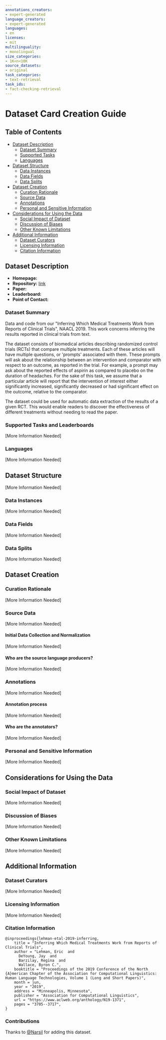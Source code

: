 ```yaml
---
annotations_creators:
- expert-generated
language_creators:
- expert-generated
languages:
- en
licenses:
- mit
multilinguality:
- monolingual
size_categories:
- 1K<n<10K
source_datasets:
- original
task_categories:
- text-retrieval
task_ids:
- fact-checking-retrieval
---
```

# Dataset Card Creation Guide

## Table of Contents
- [Dataset Description](#dataset-description)
  - [Dataset Summary](#dataset-summary)
  - [Supported Tasks](#supported-tasks-and-leaderboards)
  - [Languages](#languages)
- [Dataset Structure](#dataset-structure)
  - [Data Instances](#data-instances)
  - [Data Fields](#data-instances)
  - [Data Splits](#data-instances)
- [Dataset Creation](#dataset-creation)
  - [Curation Rationale](#curation-rationale)
  - [Source Data](#source-data)
  - [Annotations](#annotations)
  - [Personal and Sensitive Information](#personal-and-sensitive-information)
- [Considerations for Using the Data](#considerations-for-using-the-data)
  - [Social Impact of Dataset](#social-impact-of-dataset)
  - [Discussion of Biases](#discussion-of-biases)
  - [Other Known Limitations](#other-known-limitations)
- [Additional Information](#additional-information)
  - [Dataset Curators](#dataset-curators)
  - [Licensing Information](#licensing-information)
  - [Citation Information](#citation-information)

## Dataset Description

- **Homepage:** []()
- **Repository:** [link]()
- **Paper:** []()
- **Leaderboard:** []()
- **Point of Contact:** []()

### Dataset Summary

Data and code from our "Inferring Which Medical Treatments Work from Reports of Clinical Trials", NAACL 2019. This work concerns inferring the results reported in clinical trials from text.

The dataset consists of biomedical articles describing randomized control trials (RCTs) that compare multiple treatments. Each of these articles will have multiple questions, or 'prompts' associated with them. These prompts will ask about the relationship between an intervention and comparator with respect to an outcome, as reported in the trial. For example, a prompt may ask about the reported effects of aspirin as compared to placebo on the duration of headaches. For the sake of this task, we assume that a particular article will report that the intervention of interest either significantly increased, significantly decreased or had significant effect on the outcome, relative to the comparator.

The dataset could be used for automatic data extraction of the results of a given RCT. This would enable readers to discover the effectiveness of different treatments without needing to read the paper.

### Supported Tasks and Leaderboards

[More Information Needed]

### Languages

[More Information Needed]

## Dataset Structure

[More Information Needed]

### Data Instances

[More Information Needed]

### Data Fields

[More Information Needed]

### Data Splits

[More Information Needed]

## Dataset Creation


### Curation Rationale

[More Information Needed]

### Source Data

[More Information Needed]

#### Initial Data Collection and Normalization

[More Information Needed]

#### Who are the source language producers?

[More Information Needed]

### Annotations

[More Information Needed]

#### Annotation process

[More Information Needed]

#### Who are the annotators?

[More Information Needed]

### Personal and Sensitive Information

[More Information Needed]

## Considerations for Using the Data

### Social Impact of Dataset

[More Information Needed]

### Discussion of Biases

[More Information Needed]

### Other Known Limitations

[More Information Needed]

## Additional Information

### Dataset Curators

[More Information Needed]

### Licensing Information

[More Information Needed]

### Citation Information

```
@inproceedings{lehman-etal-2019-inferring,
    title = "Inferring Which Medical Treatments Work from Reports of Clinical Trials",
    author = "Lehman, Eric  and
      DeYoung, Jay  and
      Barzilay, Regina  and
      Wallace, Byron C.",
    booktitle = "Proceedings of the 2019 Conference of the North {A}merican Chapter of the Association for Computational Linguistics: Human Language Technologies, Volume 1 (Long and Short Papers)",
    month = jun,
    year = "2019",
    address = "Minneapolis, Minnesota",
    publisher = "Association for Computational Linguistics",
    url = "https://www.aclweb.org/anthology/N19-1371",
    pages = "3705--3717",
}
```

### Contributions

Thanks to [@Narsil](https://github.com/Narsil) for adding this dataset.